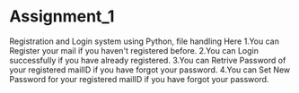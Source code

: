 # Assignment_1
Registration and Login system using Python, file handling
Here 
1.You can Register your mail if you haven't registered before.
2.You can Login successfully if you have already registered.
3.You can Retrive Password of your registered mailID if you have forgot your password.
4.You can Set New Password for your registered mailID if you have forgot your password.
